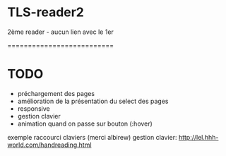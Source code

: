 # TLS-reader2
2ème reader - aucun lien avec le 1er

==========================
# TODO

- préchargement des pages
- amélioration de la présentation du select des pages
- responsive
- gestion clavier
- animation quand on passe sur bouton (:hover)

exemple raccourci claviers (merci albirew)
gestion clavier: http://lel.hhh-world.com/handreading.html